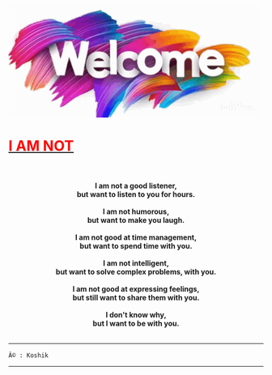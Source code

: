 <img align="center" src="./welcome-youre-welcome.gif"/>
<h1> <b> <u> <font color="red"> I AM NOT </font> </u> </b> </h1>
<br> 
<br>
<center><b>
I am not a good listener,<br>
but want to listen to you for hours.<br><br>
I am not humorous,<br>
but want to make you laugh.<br><br>
I am not good at time management,<br>
but want to spend time with you.<br><br>
I am not intelligent,<br>
but want to solve complex problems, with you.<br><br>
I am not good at expressing feelings,<br>
but still want to share them with you.<br><br>
I don't know why,<br>
but I want to be with you.<br><br>
</b></center>

___________________________________________
```
Â© : Koshik
```

___________________________________________
